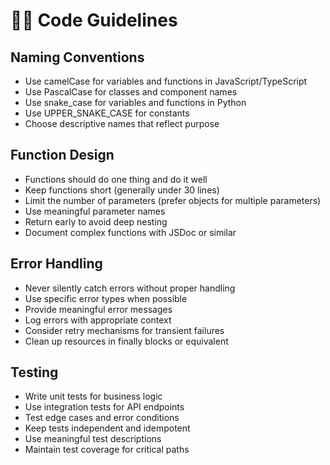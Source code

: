 # 👨‍💻 Code Guidelines

## Naming Conventions

- Use camelCase for variables and functions in JavaScript/TypeScript
- Use PascalCase for classes and component names
- Use snake_case for variables and functions in Python
- Use UPPER_SNAKE_CASE for constants
- Choose descriptive names that reflect purpose

## Function Design

- Functions should do one thing and do it well
- Keep functions short (generally under 30 lines)
- Limit the number of parameters (prefer objects for multiple parameters)
- Use meaningful parameter names
- Return early to avoid deep nesting
- Document complex functions with JSDoc or similar

## Error Handling

- Never silently catch errors without proper handling
- Use specific error types when possible
- Provide meaningful error messages
- Log errors with appropriate context
- Consider retry mechanisms for transient failures
- Clean up resources in finally blocks or equivalent

## Testing

- Write unit tests for business logic
- Use integration tests for API endpoints
- Test edge cases and error conditions
- Keep tests independent and idempotent
- Use meaningful test descriptions
- Maintain test coverage for critical paths
